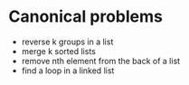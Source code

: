 # Canonical problems

- reverse k groups in a list
- merge k sorted lists
- remove nth element from the back of a list
- find a loop in a linked list